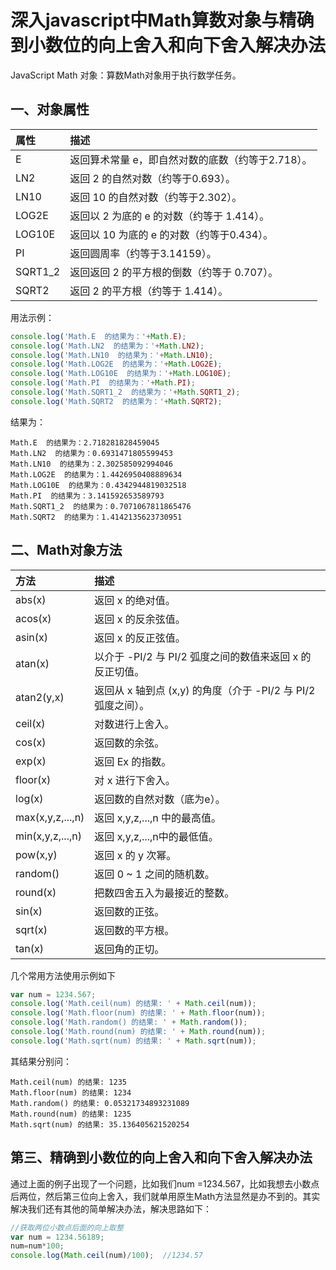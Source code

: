 # 深入javascript中Math算数对象与精确到小数位的向上舍入和向下舍入解决办法            

JavaScript Math 对象：算数Math对象用于执行数学任务。           
           
## 一、对象属性          

|属性|描述|     
|:-|:-|         
|E|	返回算术常量 e，即自然对数的底数（约等于2.718）。|           
|LN2|	返回 2 的自然对数（约等于0.693）。|          
|LN10|	返回 10 的自然对数（约等于2.302）。|         
|LOG2E|	返回以 2 为底的 e 的对数（约等于 1.414）。|            
|LOG10E|	返回以 10 为底的 e 的对数（约等于0.434）。|            
|PI|	返回圆周率（约等于3.14159）。|         
|SQRT1_2|	返回返回 2 的平方根的倒数（约等于 0.707）。|             
|SQRT2|	返回 2 的平方根（约等于 1.414）。|              

用法示例：           
```javascript
console.log('Math.E  的结果为：'+Math.E);  
console.log('Math.LN2  的结果为：'+Math.LN2);  
console.log('Math.LN10  的结果为：'+Math.LN10);  
console.log('Math.LOG2E  的结果为：'+Math.LOG2E);  
console.log('Math.LOG10E  的结果为：'+Math.LOG10E);  
console.log('Math.PI  的结果为：'+Math.PI);  
console.log('Math.SQRT1_2  的结果为：'+Math.SQRT1_2);  
console.log('Math.SQRT2  的结果为：'+Math.SQRT2);  
```
结果为：        
```
Math.E  的结果为：2.718281828459045
Math.LN2  的结果为：0.6931471805599453
Math.LN10  的结果为：2.302585092994046
Math.LOG2E  的结果为：1.4426950408889634
Math.LOG10E  的结果为：0.4342944819032518
Math.PI  的结果为：3.141592653589793
Math.SQRT1_2  的结果为：0.7071067811865476
Math.SQRT2  的结果为：1.4142135623730951
```

## 二、Math对象方法           

|方法|描述|     
|:-|:-| 
|abs(x)|	返回 x 的绝对值。|
|acos(x)|	返回 x 的反余弦值。|
|asin(x)|	返回 x 的反正弦值。|
|atan(x)|	以介于 -PI/2 与 PI/2 弧度之间的数值来返回 x 的反正切值。|
|atan2(y,x)|	返回从 x 轴到点 (x,y) 的角度（介于 -PI/2 与 PI/2 弧度之间）。|
|ceil(x)|	对数进行上舍入。|
|cos(x)|	返回数的余弦。|
|exp(x)|	返回 Ex 的指数。|
|floor(x)|	对 x 进行下舍入。|
|log(x)|	返回数的自然对数（底为e）。|
|max(x,y,z,...,n)|	返回 x,y,z,...,n 中的最高值。|
|min(x,y,z,...,n)|	返回 x,y,z,...,n中的最低值。|
|pow(x,y)|	返回 x 的 y 次幂。|
|random()|	返回 0 ~ 1 之间的随机数。|
|round(x)|	把数四舍五入为最接近的整数。|
|sin(x)|	返回数的正弦。|
|sqrt(x)|	返回数的平方根。|
|tan(x)|	返回角的正切。|

几个常用方法使用示例如下
```javascript
var num = 1234.567;  
console.log('Math.ceil(num) 的结果: ' + Math.ceil(num));  
console.log('Math.floor(num) 的结果: ' + Math.floor(num));  
console.log('Math.random() 的结果: ' + Math.random());  
console.log('Math.round(num) 的结果: ' + Math.round(num));  
console.log('Math.sqrt(num) 的结果: ' + Math.sqrt(num));  
```
其结果分别问：     
```
Math.ceil(num) 的结果: 1235
Math.floor(num) 的结果: 1234
Math.random() 的结果: 0.05321734893231089
Math.round(num) 的结果: 1235
Math.sqrt(num) 的结果: 35.136405621520254
```

## 第三、精确到小数位的向上舍入和向下舍入解决办法          
通过上面的例子出现了一个问题，比如我们num =1234.567，比如我想去小数点后两位，然后第三位向上舍入，我们就单用原生Math方法显然是办不到的。其实解决我们还有其他的简单解决办法，解决思路如下：
```javascript
//获取两位小数点后面的向上取整  
var num = 1234.56189;  
num=num*100;  
console.log(Math.ceil(num)/100);  //1234.57
```
